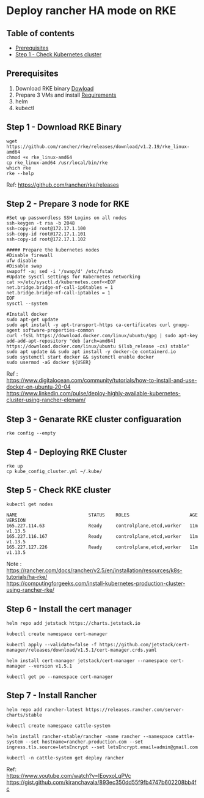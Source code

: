 # Deploy rancher HA mode on RKE
## Table of contents
  - [Prerequisites](#prerequisites)
  - [Step 1 - Check Kubernetes cluster](#step-1---check-kubernetes-cluster)
## Prerequisites
1. Download RKE binary [Dowload](https://rancher.com/docs/rke/latest/en/installation/#download-the-rke-binary)
2. Prepare 3 VMs and install [Requirements](https://rancher.com/docs/rke/latest/en/os/)
3. helm
4. kubectl

## Step 1 - Download RKE Binary
```shell
wget https://github.com/rancher/rke/releases/download/v1.2.19/rke_linux-amd64
chmod +x rke_linux-amd64
cp rke_linux-amd64 /usr/local/bin/rke 
which rke
rke --help
```
Ref: https://github.com/rancher/rke/releases
## Step 2 - Prepare 3 node for RKE
```shell
#Set up passwordless SSH Logins on all nodes
ssh-keygen -t rsa -b 2048
ssh-copy-id root@172.17.1.100
ssh-copy-id root@172.17.1.101
ssh-copy-id root@172.17.1.102

##### Prepare the kubernetes nodes
#Disable firewall
ufw disable
#Disable swap
swapoff -a; sed -i '/swap/d' /etc/fstab
#Update sysctl settings for Kubernetes networking
cat >>/etc/sysctl.d/kubernetes.conf<<EOF
net.bridge.bridge-nf-call-ip6tables = 1
net.bridge.bridge-nf-call-iptables = 1
EOF
sysctl --system

#Install docker
sudo apt-get update
sudo apt install -y apt-transport-https ca-certificates curl gnupg-agent software-properties-common
curl -fsSL https://download.docker.com/linux/ubuntu/gpg | sudo apt-key add-add-apt-repository "deb [arch=amd64] https://download.docker.com/linux/ubuntu $(lsb_release -cs) stable"
sudo apt update && sudo apt install -y docker-ce containerd.io
sudo systemctl start docker && systemctl enable docker
sudo usermod -aG docker ${USER}
```
Ref :   
https://www.digitalocean.com/community/tutorials/how-to-install-and-use-docker-on-ubuntu-20-04   
https://www.linkedin.com/pulse/deploy-highly-available-kubernetes-cluster-using-rancher-elemam/
## Step 3 - Genarate RKE cluster configuaration
```shell
rke config --empty
```
## Step 4 - Deploying RKE Cluster
```shell
rke up
cp kube_config_cluster.yml ~/.kube/
```

## Step 5 - Check RKE cluster
```shell
kubectl get nodes

NAME                          STATUS    ROLES                      AGE       VERSION
165.227.114.63                Ready     controlplane,etcd,worker   11m       v1.13.5
165.227.116.167               Ready     controlplane,etcd,worker   11m       v1.13.5
165.227.127.226               Ready     controlplane,etcd,worker   11m       v1.13.5
```
Note :   
https://rancher.com/docs/rancher/v2.5/en/installation/resources/k8s-tutorials/ha-rke/   
https://computingforgeeks.com/install-kubernetes-production-cluster-using-rancher-rke/
## Step 6 - Install the cert manager
```
helm repo add jetstack https://charts.jetstack.io

kubectl create namespace cert-manager

kubectl apply --validate=false -f https://github.com/jetstack/cert-manager/releases/download/v1.5.1/cert-manager.crds.yaml

helm install cert-manager jetstack/cert-manager --namespace cert-manager --version v1.5.1

kubectl get po --namespace cert-manager
```
## Step 7 - Install Rancher
```shell
helm repo add rancher-latest https://releases.rancher.com/server-charts/stable

kubectl create namespace cattle-system

helm install rancher-stable/rancher -name rancher --namespace cattle-system --set hostname=rancher.production.com --set ingress.tls.source=letsEncrypt --set letsEncrypt.email=admin@gmail.com

kubectl -n cattle-system get deploy rancher
```

Ref:   
https://www.youtube.com/watch?v=IEoyxoLqPVc   
https://gist.github.com/kiranchavala/893ec350dd55f9fb4747b602208bb4fc   
